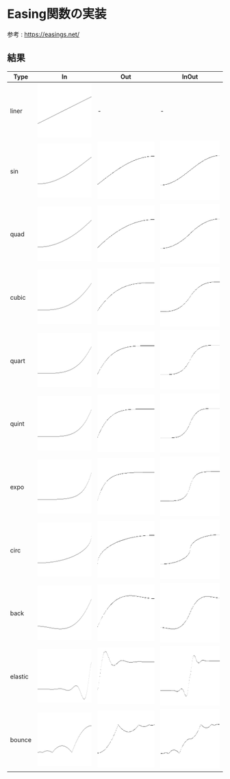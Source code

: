 # Easing関数の実装

参考 : https://easings.net/

## 結果

| Type | In | Out | InOut |
| ---- | ---- | ---- | ---- |
| liner | ![](document/images/liner.png) | - | - |
| sin | ![](document/images/sin-in.png) | ![](document/images/sin-out.png) | ![](document/images/sin-in-out.png) |
| quad | ![](document/images/quad-in.png) | ![](document/images/quad-out.png) | ![](document/images/quad-in-out.png) |
| cubic | ![](document/images/cubic-in.png) | ![](document/images/cubic-out.png) | ![](document/images/cubic-in-out.png) |
| quart | ![](document/images/quart-in.png) | ![](document/images/quart-out.png) | ![](document/images/quart-in-out.png) |
| quint | ![](document/images/quint-in.png) | ![](document/images/quint-out.png) | ![](document/images/quint-in-out.png) |
| expo | ![](document/images/expo-in.png) | ![](document/images/expo-out.png) | ![](document/images/expo-in-out.png) |
| circ | ![](document/images/circ-in.png) | ![](document/images/circ-out.png) | ![](document/images/circ-in-out.png) |
| back | ![](document/images/back-in.png) | ![](document/images/back-out.png) | ![](document/images/back-in-out.png) |
| elastic | ![](document/images/elastic-in.png) | ![](document/images/elastic-out.png) | ![](document/images/elastic-in-out.png) |
| bounce | ![](document/images/bounce-in.png) | ![](document/images/bounce-out.png) | ![](document/images/bounce-in-out.png) |
